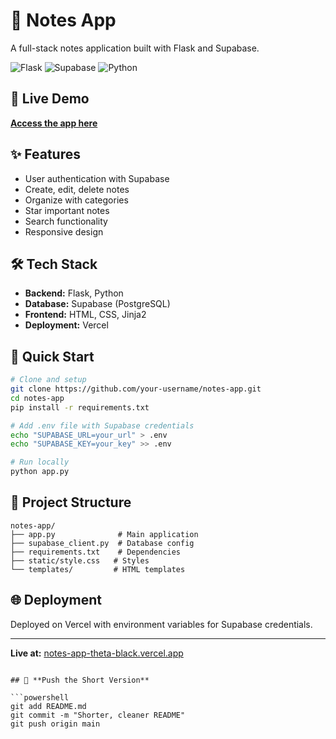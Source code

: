 # 📝 Notes App

A full-stack notes application built with Flask and Supabase.

![Flask](https://img.shields.io/badge/Flask-2.3.3-green)
![Supabase](https://img.shields.io/badge/Supabase-PostgreSQL-blue)
![Python](https://img.shields.io/badge/Python-3.9+-yellow)

## 🚀 Live Demo

**[Access the app here](https://notes-app-theta-black.vercel.app/)**

## ✨ Features

- User authentication with Supabase
- Create, edit, delete notes
- Organize with categories
- Star important notes
- Search functionality
- Responsive design

## 🛠️ Tech Stack

- **Backend:** Flask, Python
- **Database:** Supabase (PostgreSQL)
- **Frontend:** HTML, CSS, Jinja2
- **Deployment:** Vercel

## 🚀 Quick Start

```bash
# Clone and setup
git clone https://github.com/your-username/notes-app.git
cd notes-app
pip install -r requirements.txt

# Add .env file with Supabase credentials
echo "SUPABASE_URL=your_url" > .env
echo "SUPABASE_KEY=your_key" >> .env

# Run locally
python app.py
```

## 📁 Project Structure

```
notes-app/
├── app.py              # Main application
├── supabase_client.py  # Database config
├── requirements.txt    # Dependencies
├── static/style.css   # Styles
└── templates/         # HTML templates
```

## 🌐 Deployment

Deployed on Vercel with environment variables for Supabase credentials.

---

**Live at:** [notes-app-theta-black.vercel.app](https://notes-app-theta-black.vercel.app/)
```

## 🚀 **Push the Short Version**

```powershell
git add README.md
git commit -m "Shorter, cleaner README"
git push origin main
```
